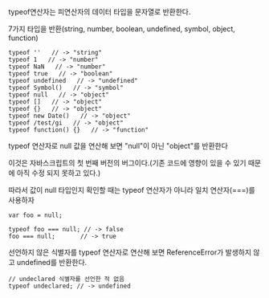 typeof연산자는 피연산자의 데이터 타입을 문자열로 반환한다.

7가지 타입을 반환(string, number, boolean, undefined, symbol, object, function)

```
typeof ''   // -> "string"
typeof 1   // -> "number"
typeof NaN   // -> "number"
typeof true   // -> "boolean"
typeof undefined   // -> "undefined"
typeof Symbol()   // -> "symbol"
typeof null   // -> "object"
typeof []   // -> "object"
typeof {}   // -> "object"
typeof new Date()   // -> "object"
typeof /test/gi   // -> "object"
typeof function() {}   // -> "function"
```

typeof 연산자로 null 값을 연산해 보면 "null"이 아닌 "object"를 반환한다

이것은 자바스크립트의 첫 번째 버전의 버그이다.(기존 코드에 영향이 있을 수 있기 때문에 아직 수정 되지 못하고 있다.)

따라서 값이 null 타입인지 확인할 때는 typeof 연산자가 아니라 일치 연산자(===)를 사용하자
```
var foo = null;

typeof foo === null; // -> false
foo === null;       // -> true
```

선언하지 않은 식별자를 typeof 연산자로 연산해 보면 ReferenceError가 발생하지 않고 undefined를 반환한다.
```
// undeclared 식별자를 선언한 적 없음
typeof undeclared; // -> undefined
```
